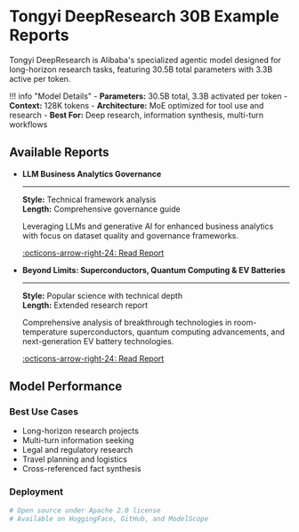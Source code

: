 # Tongyi DeepResearch 30B Example Reports

Tongyi DeepResearch is Alibaba's specialized agentic model designed for long-horizon research tasks, featuring 30.5B total parameters with 3.3B active per token.

!!! info "Model Details"
    - **Parameters:** 30.5B total, 3.3B activated per token
    - **Context:** 128K tokens
    - **Architecture:** MoE optimized for tool use and research
    - **Best For:** Deep research, information synthesis, multi-turn workflows

## Available Reports

<div class="grid cards" markdown>

-   **LLM Business Analytics Governance**
    
    ---
    
    **Style:** Technical framework analysis  
    **Length:** Comprehensive governance guide
    
    Leveraging LLMs and generative AI for enhanced business analytics with focus on dataset quality and governance frameworks.
    
    [:octicons-arrow-right-24: Read Report](llm-business-analytics.md)

-   **Beyond Limits: Superconductors, Quantum Computing & EV Batteries**
    
    ---
    
    **Style:** Popular science with technical depth  
    **Length:** Extended research report
    
    Comprehensive analysis of breakthrough technologies in room-temperature superconductors, quantum computing advancements, and next-generation EV battery technologies.
    
    [:octicons-arrow-right-24: Read Report](superconductors-quantum-ev-batteries.md)

</div>

## Model Performance

### Best Use Cases
- Long-horizon research projects
- Multi-turn information seeking
- Legal and regulatory research
- Travel planning and logistics
- Cross-referenced fact synthesis

### Deployment

```python
# Open source under Apache 2.0 license
# Available on HuggingFace, GitHub, and ModelScope
```